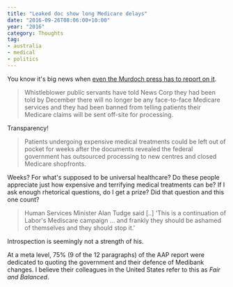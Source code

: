 ```yaml
---
title: "Leaked doc show long Medicare delays"
date: "2016-09-26T08:06:00+10:00"
year: "2016"
category: Thoughts
tag:
- australia
- medical
- politics
---
```

You know it's big news when <a href="http://www.skynews.com.au/news/top-stories/2016/09/25/leaked-documents-reveal-long-medicare-delays.html" rel="nofollow">even the Murdoch press has to report on it</a>.

> Whistleblower public servants have told News Corp they had been told by December there will no longer be any face-to-face Medicare services and they had been banned from telling patients their Medicare claims will be sent off-site for processing.

Transparency!

> Patients undergoing expensive medical treatments could be left out of pocket for weeks after the documents revealed the federal government has outsourced processing to new centres and closed Medicare shopfronts.

Weeks? For what's supposed to be universal healthcare? Do these people appreciate just how expensive and terrifying medical treatments can be? If I ask enough rhetorical questions, do I get a prize? Did that question and this one count?

> Human Services Minister Alan Tudge said [..] 'This is a continuation of Labor's Mediscare campaign ... and frankly they should be ashamed of themselves and they should stop it.'

Introspection is seemingly not a strength of his.

At a meta level, 75% (9 of the 12 paragraphs) of the AAP report were dedicated to quoting the government and their defence of Medibank changes. I believe their colleagues in the United States refer to this as *Fair and Balanced*.

